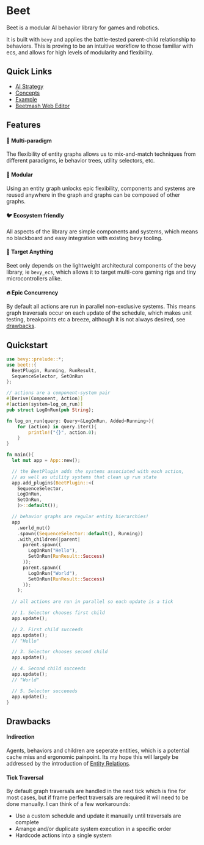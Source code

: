 # Beet

Beet is a modular AI behavior library for games and robotics. 

It is built with `bevy` and applies the battle-tested parent-child relationship to behaviors.
This is proving to be an intuitive workflow to those familiar with ecs, and allows for high levels of modularity and flexibility.

## Quick Links
- [AI Strategy](./overview/ai-strategy.md)
- [Concepts](./tutorial/concepts-theory.md)
- [Example](./tutorial/concepts-example.md)
- [Beetmash Web Editor](https://app.beetmash.com/)

## Features

#### 🌈 Multi-paradigm

The flexibility of entity graphs allows us to mix-and-match techniques from different paradigms, ie behavior trees, utility selectors, etc.

#### 🌳 Modular

Using an entity graph unlocks epic flexibility, components and systems are reused anywhere in the graph and graphs can be composed of other graphs.

#### 🐦 Ecosystem friendly

All aspects of the library are simple components and systems, which means no blackboard and easy integration with existing bevy tooling.

#### 🎯 Target Anything

Beet only depends on the lightweight architectural components of the bevy library, ie `bevy_ecs`, which allows it to target multi-core gaming rigs and tiny microcontrollers alike.

#### 🔥 Epic Concurrency

By default all actions are run in parallel non-exclusive systems. This means graph traversals occur on each update of the schedule, which makes unit testing, breakpoints etc a breeze, although it is not always desired, see [drawbacks](#multi-tick).

## Quickstart

```rust
use bevy::prelude::*;
use beet::{
  BeetPlugin, Running, RunResult, 
  SequenceSelector, SetOnRun
};

// actions are a component-system pair
#[Derive(Component, Action)]
#[action(system=log_on_run)]
pub struct LogOnRun(pub String);

fn log_on_run(query: Query<&LogOnRun, Added<Running>){
	for (action) in query.iter(){
		println!("{}", action.0);
	}
}

fn main(){
  let mut app = App::new();

  // the BeetPlugin adds the systems associated with each action,
  // as well as utility systems that clean up run state
  app.add_plugins(BeetPlugin::<(
    SequenceSelector,
    LogOnRun,
    SetOnRun,
    )>::default());

  // behavior graphs are regular entity hierarchies!
  app
    .world_mut()
    .spawn((SequenceSelector::default(), Running))
    .with_children(|parent|
      parent.spawn((
        LogOnRun("Hello"),
        SetOnRun(RunResult::Success)
      ));
      parent.spawn((
        LogOnRun("World"),
        SetOnRun(RunResult::Success)
      ));
    );
  
  // all actions are run in parallel so each update is a tick

  // 1. Selector chooses first child
  app.update();

  // 2. First child succeeds
  app.update(); 
  // "Hello"

  // 3. Selector chooses second child
  app.update();

  // 4. Second child succeeds
  app.update();
  // "World"

  // 5. Selector succeeeds
  app.update();
}
```

## Drawbacks

#### Indirection

Agents, behaviors and children are seperate entities, which is a potential cache miss and ergonomic painpoint. Its my hope this will largely be addressed by the introduction of [Entity Relations](https://github.com/bevyengine/bevy/issues/3742).

#### Tick Traversal

By default graph traversals are handled in the next tick which is fine for most cases, but if frame perfect traversals are required it will need to be done manually. I can think of a few workarounds:
- Use a custom schedule and update it manually until traversals are complete
- Arrange and/or duplicate system execution in a specific order
- Hardcode actions into a single system